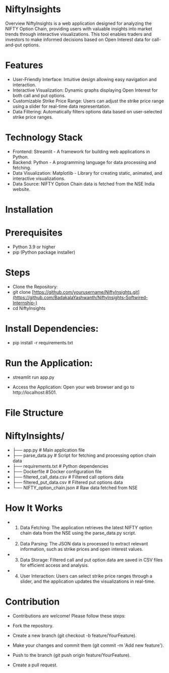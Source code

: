 # NiftyInsights

Overview
NiftyInsights is a web application designed for analyzing the NIFTY Option Chain, providing users with valuable insights into market trends through interactive visualizations. 
This tool enables traders and investors to make informed decisions based on Open Interest data for call-and-put options.

# Features

* User-Friendly Interface: Intuitive design allowing easy navigation and interaction.
* Interactive Visualization: Dynamic graphs displaying Open Interest for both call and put options.
* Customizable Strike Price Range: Users can adjust the strike price range using a slider for real-time data representation.
* Data Filtering: Automatically filters options data based on user-selected strike price ranges.

# Technology Stack

* Frontend: Streamlit - A framework for building web applications in Python.
* Backend: Python - A programming language for data processing and fetching.
* Data Visualization: Matplotlib - Library for creating static, animated, and interactive visualizations.
* Data Source: NIFTY Option Chain data is fetched from the NSE India website.

# Installation

# Prerequisites

* Python 3.9 or higher
* pip (Python package installer)



# Steps
* Clone the Repository:
* git clone [https://github.com/yourusername/NiftyInsights.git](https://github.com/BadakalaYashwanth/NiftyInsights-Softwired-Internship-)
* cd NiftyInsights

# Install Dependencies:

* pip install -r requirements.txt

# Run the Application:

* streamlit run app.py

* Access the Application: Open your web browser and go to http://localhost:8501.

# File Structure

# NiftyInsights/
* ├── app.py               # Main application file
* ├── parse_data.py        # Script for fetching and processing option chain data
* ├── requirements.txt      # Python dependencies
* ├── Dockerfile            # Docker configuration file
* ├── filtered_call_data.csv # Filtered call options data
* ├── filtered_put_data.csv  # Filtered put options data
* └── NIFTY_option_chain.json # Raw data fetched from NSE

# How It Works
* 1. Data Fetching: The application retrieves the latest NIFTY option chain data from the NSE using the parse_data.py script.
* 2. Data Parsing: The JSON data is processed to extract relevant information, such as strike prices and open interest values.
* 3. Data Storage: Filtered call and put option data are saved in CSV files for efficient access and analysis.
* 4. User Interaction: Users can select strike price ranges through a slider, and the application updates the visualizations in real-time.

# Contribution
* Contributions are welcome! Please follow these steps:

* Fork the repository.
* Create a new branch (git checkout -b feature/YourFeature).
* Make your changes and commit them (git commit -m 'Add new feature').
* Push to the branch (git push origin feature/YourFeature).
* Create a pull request.




